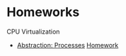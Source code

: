 
# Homeworks

CPU Virtualization
* [Abstraction: Processes](http://www.cs.wisc.edu/~remzi/OSTEP/cpu-intro.pdf) [Homework](cpu-intro)

